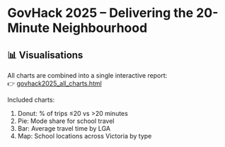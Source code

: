 # GovHack 2025 – Delivering the 20-Minute Neighbourhood

<!-- ## 🚀 Project Overview
The "20-Minute Neighbourhood" is a Victorian Government initiative that aims to ensure people can access most of their daily needs (schools, shops, parks, health services) within a 20-minute walk, cycle, or public transport trip from home.

My GovHack 2025 project focuses on "school accessibility" – a key daily activity for Victorian households. Using real travel survey data and school locations, we explored:
- How long students take to travel to school
- Whether trips meet the 20-minute neighbourhood goal
- How students travel (mode share)
- Which LGAs have the best and worst accessibility
- The geographic distribution of schools across Victoria

## 📊 Key Insights

### 1. Trips within 20 minutes
- "70% of school trips are completed within 20 minutes" (478 out of 684 journeys).
- ✅ A majority meet the 20-minute neighbourhood objective, but 30% still do not.

### 2. Mode of travel
- Travel to school is still "heavily car-dependent".
- Walking and public transport are used but remain secondary modes.

### 3. Average travel time by LGA
- Some LGAs have "significantly higher average school travel times".
- We identified "Top 5 Best" and "Top 5 Worst" LGAs for accessibility.

### 4. School locations across Victoria
- Schools are broadly distributed across the state.
- The interactive map shows **coverage by school type** (Primary, Secondary, Specialist, Combined). -->

## 📊 Visualisations 
All charts are combined into a single interactive report:  
👉 [govhack2025_all_charts.html](./govhack2025_all_charts_1.html)

Included charts:
1. Donut: % of trips ≤20 vs >20 minutes  
2. Pie: Mode share for school travel  
3. Bar: Average travel time by LGA  
4. Map: School locations across Victoria by type  

<!-- ## 👥 Team
Team Name: Possasive_Hacker
Contributors: Solo participants[Myself only]

## 📌 Tools & Technology 

- "Python 3.12" – Data cleaning, analysis, and visualisation
- "Pandas" – Data wrangling and aggregation
- "Plotly" – Interactive charts and maps 
- "Jupyter Notebook in GitHub Codespaces" – Cloud-based development environment (no local install needed)
- "GitHub" – Version control and project collaboration
- "DataVic Open Datasets" – Primary data sources (VISTA, Schools, Vicmap LGA) -->